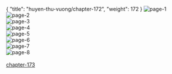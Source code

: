 { "title": "huyen-thu-vuong/chapter-172", "weight": 172 }
<img src="huyen-thu-vuong_0172_01-b8a0148537a78bbb557b6465f0c82033.webp" alt="page-1" origin="http://1.bp.blogspot.com/-_JJ8ZoxR6h0/WT-m-VlA__I/AAAAAAAAdnU/hsPUjsAXcHguQkwQe4f4eXdt3BZN5y6xwCHM/2.jpg?imgmax=0"><br/>
<img src="huyen-thu-vuong_0172_02-d20a95a42fd231ae97a7fe6b73cd2765.webp" alt="page-2" origin="http://1.bp.blogspot.com/-L9FDBpiqnmw/WT-nAsMuNBI/AAAAAAAAdnY/G_o7mnetiD8s_gg1fx55OvCVv5RVS7UDACHM/3.jpg?imgmax=0"><br/>
<img src="huyen-thu-vuong_0172_03-c2c8c9b87f8a9d706151dac594bd2573.webp" alt="page-3" origin="http://1.bp.blogspot.com/-M3eCT4t5XI0/WT-nCqRgLGI/AAAAAAAAdnc/4E60kQgwCI08P2qpyHsYeAhkIClIr72jACHM/4.jpg?imgmax=0"><br/>
<img src="huyen-thu-vuong_0172_04-35778cf796fe70f1ac9bfe09cf590aa2.webp" alt="page-4" origin="http://1.bp.blogspot.com/-9rSTQCgCxKE/WT-nE6_VroI/AAAAAAAAdng/_CoWMg-Uqd8LyZ5UrQs0nU9QZhxKdYJIwCHM/5.jpg?imgmax=0"><br/>
<img src="huyen-thu-vuong_0172_05-322629fc1d5da589dcf5ef98c85a98a0.webp" alt="page-5" origin="http://1.bp.blogspot.com/-QqMmT0dHCCA/WT-nIKsO1UI/AAAAAAAAdnk/E9G5_zXg7wQdMaILWjFocYyW0vvu_v2oACHM/6.jpg?imgmax=0"><br/>
<img src="huyen-thu-vuong_0172_06-56b40f4a02948ac3ed538bf3a211db4c.webp" alt="page-6" origin="http://1.bp.blogspot.com/-0vJfmlZxD4g/WT-nJnqgnuI/AAAAAAAAdns/1OLvSm3pDUszEqe8X_F9VtfdVMkOEsuQACHM/7.jpg?imgmax=0"><br/>
<img src="huyen-thu-vuong_0172_07-e0f2ca7f2e80537470bcdc522a289f0c.webp" alt="page-7" origin="http://1.bp.blogspot.com/-k4ZfACP54ps/WT-nKxXLUzI/AAAAAAAAdnw/v2Jcuz3hKLYlO0VZpWiNcmObugkn-xSyQCHM/8.jpg?imgmax=0"><br/>
<img src="huyen-thu-vuong_0172_08-748493499a2acb8a0829d6226fb2ab4b.webp" alt="page-8" origin="http://1.bp.blogspot.com/-R_J1WLj54sg/WT-nMLOvdPI/AAAAAAAAdn0/pfImU7fI3_s8r_c2HMNjk6NGUhe-YbjLACHM/9.jpg?imgmax=0"><br/>
<br/><a class="nextchap" href="/huyen-thu-vuong/chapter-173">chapter-173</a>
